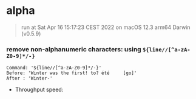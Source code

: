 # alpha
 
> run at Sat Apr 16 15:17:23 CEST 2022 on macOS 12.3 arm64 Darwin (v0.5.9)
 
### remove non-alphanumeric characters: using `${line//[^a-zA-Z0-9]*/-}`
```
Command: '${line//[^a-zA-Z0-9]*/-}'
Before: 'Winter was the first! to? été     [go]'
After : 'Winter-'
```
* Throughput speed: 